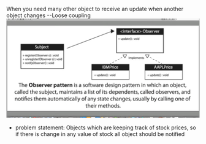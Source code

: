 When you need many other object to receive an update when another object changes
  --Loose coupling
![img.png](img.png)



- problem statement:
    Objects which are keeping track of stock prices, so if there is change in any value of stock all object 
    should be notified